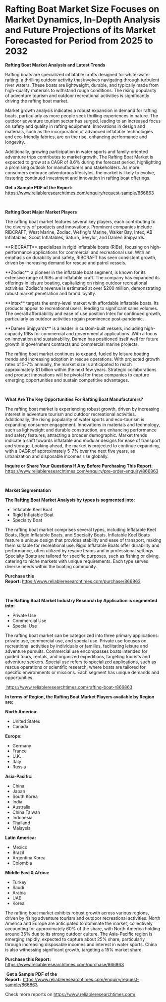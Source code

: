 <p><h1>Rafting Boat Market Size Focuses on Market Dynamics, In-Depth Analysis and Future Projections of its Market Forecasted for Period from 2025 to 2032</h1></p><p><strong>Rafting Boat Market Analysis and Latest Trends</strong></p>
<p><p>Rafting boats are specialized inflatable crafts designed for white-water rafting, a thrilling outdoor activity that involves navigating through turbulent river waters. These boats are lightweight, durable, and typically made from high-quality materials to withstand rough conditions. The rising popularity of adventure tourism and outdoor recreational activities is significantly driving the rafting boat market.</p><p>Market growth analysis indicates a robust expansion in demand for rafting boats, particularly as more people seek thrilling experiences in nature. The outdoor adventure tourism sector has surged, leading to an increased focus on safety and quality in rafting equipment. Innovations in design and materials, such as the incorporation of advanced inflatable technologies and eco-friendly fabrics, are on the rise, enhancing performance and longevity.</p><p>Additionally, growing participation in water sports and family-oriented adventure trips contributes to market growth. The Rafting Boat Market is expected to grow at a CAGR of 8.6% during the forecast period, highlighting a promising outlook for manufacturers and stakeholders. As more consumers embrace adventurous lifestyles, the market is likely to evolve, fostering continued investment and innovation in rafting boat offerings.</p></p>
<p><strong>Get a Sample PDF of the Report:&nbsp;</strong> <a href="https://www.reliableresearchtimes.com/enquiry/request-sample/866863?utm_campaign=2105&utm_medium=2&utm_source=Github&utm_content=ia&utm_term=07022025&utm_id=rafting-boat">https://www.reliableresearchtimes.com/enquiry/request-sample/866863</a></p>
<p>&nbsp;</p>
<p><strong>Rafting Boat Major Market Players</strong></p>
<p><p>The rafting boat market features several key players, each contributing to the diversity of products and innovations. Prominent companies include RIBCRAFT, West Marine, Zodiac, Wefing's Marine, Walker Bay, Intex, AB Inflatables, Scout Inflatables, Saturn, Sevylor, and Damen Shipyards.</p><p>**RIBCRAFT** specializes in rigid inflatable boats (RIBs), focusing on high-performance applications for commercial and recreational use. With an emphasis on durability and safety, RIBCRAFT has seen consistent growth, driven by increasing demand for rescue and patrol vessels. </p><p>**Zodiac**, a pioneer in the inflatable boat segment, is known for its extensive range of RIBs and inflatable craft. The company has expanded its offerings in leisure boating, capitalizing on rising outdoor recreational activities. Zodiac's revenue is estimated at over $200 million, demonstrating robust market penetration and brand loyalty.</p><p>**Intex** targets the entry-level market with affordable inflatable boats. Its products appeal to recreational users, leading to significant sales volumes. The overall affordability and ease of use position Intex for continued growth, particularly as outdoor activities regain prominence post-pandemic.</p><p>**Damen Shipyards** is a leader in custom-built vessels, including high-capacity RIBs for commercial and governmental applications. With a focus on innovation and sustainability, Damen has positioned itself well for future growth in government contracts and commercial marine projects.</p><p>The rafting boat market continues to expand, fueled by leisure boating trends and increasing adoption in rescue operations. With projected growth rates of 5-7% annually, the market size is anticipated to reach approximately $1 billion within the next few years. Strategic collaborations and product innovations will be pivotal for these companies to capture emerging opportunities and sustain competitive advantages.</p></p>
<p>&nbsp;</p>
<p><strong>What Are The Key Opportunities For Rafting Boat Manufacturers?</strong></p>
<p><p>The rafting boat market is experiencing robust growth, driven by increasing interest in adventure tourism and outdoor recreational activities. Additionally, the rising popularity of water sports and eco-tourism is expanding consumer engagement. Innovations in materials and technology, such as lightweight and durable construction, are enhancing performance and safety features, attracting a broader demographic. Market trends indicate a shift towards inflatable and modular designs for ease of transport and storage. Looking ahead, the market is projected to continue expanding, with a CAGR of approximately 5-7% over the next five years, as urbanization and disposable incomes rise globally.</p></p>
<p><strong>Inquire or Share Your Questions If Any Before Purchasing This Report:</strong> <a href="https://www.reliableresearchtimes.com/enquiry/pre-order-enquiry/866863?utm_campaign=2105&utm_medium=2&utm_source=Github&utm_content=ia&utm_term=07022025&utm_id=rafting-boat">https://www.reliableresearchtimes.com/enquiry/pre-order-enquiry/866863</a></p>
<p>&nbsp;</p>
<p><strong>Market Segmentation</strong></p>
<p><strong>The Rafting Boat Market Analysis by types is segmented into:</strong></p>
<p><ul><li>Inflatable Keel Boat</li><li>Rigid Inflatable Boat</li><li>Specialty Boat</li></ul></p>
<p><p>The rafting boat market comprises several types, including Inflatable Keel Boats, Rigid Inflatable Boats, and Specialty Boats. Inflatable Keel Boats feature a unique design that provides stability and ease of transport, making them suitable for recreational use. Rigid Inflatable Boats offer durability and performance, often utilized by rescue teams and in professional settings. Specialty Boats are tailored for specific purposes, such as fishing or diving, catering to niche markets with unique requirements. Each type serves diverse needs within the boating community.</p></p>
<p><strong>Purchase this Report:&nbsp;</strong><a href="https://www.reliableresearchtimes.com/purchase/866863?utm_campaign=2105&utm_medium=2&utm_source=Github&utm_content=ia&utm_term=07022025&utm_id=rafting-boat">https://www.reliableresearchtimes.com/purchase/866863</a></p>
<p>&nbsp;</p>
<p><strong>The Rafting Boat Market Industry Research by Application is segmented into:</strong></p>
<p><ul><li>Private Use</li><li>Commercial Use</li><li>Special Use</li></ul></p>
<p><p>The rafting boat market can be categorized into three primary applications: private use, commercial use, and special use. Private use focuses on recreational activities by individuals or families, facilitating leisure and adventure pursuits. Commercial use encompasses boats intended for guided tours, rentals, and organized expeditions, targeting tourists and adventure seekers. Special use refers to specialized applications, such as rescue operations or scientific research, where boats are tailored for specific environments or missions. Each segment has unique demands and opportunities.</p></p>
<p><a href="https://www.reliableresearchtimes.com/rafting-boat-r866863?utm_campaign=2105&utm_medium=2&utm_source=Github&utm_content=ia&utm_term=07022025&utm_id=rafting-boat">&nbsp;https://www.reliableresearchtimes.com/rafting-boat-r866863</a></p>
<p><strong>In terms of Region, the Rafting Boat Market Players available by Region are:</strong></p>
<p>
    <p> <strong> North America: </strong>
        <ul>
            <li>United States</li>
            <li>Canada</li>
        </ul>
        </p> 
    <p> <strong> Europe: </strong>
        <ul>
            <li>Germany</li>
            <li>France</li>
            <li>U.K.</li>
            <li>Italy</li>
            <li>Russia</li>
        </ul>
        </p> 
    <p> <strong> Asia-Pacific: </strong>
        <ul>
            <li>China</li>
            <li>Japan</li>
            <li>South Korea</li>
            <li>India</li>
            <li>Australia</li>
            <li>China Taiwan</li>
            <li>Indonesia</li>
            <li>Thailand</li>
            <li>Malaysia</li>
        </ul>
        </p> 
    <p> <strong> Latin America: </strong>
        <ul>
            <li>Mexico</li>
            <li>Brazil</li>
            <li>Argentina Korea</li>
            <li>Colombia</li>
        </ul>
        </p> 
    <p> <strong> Middle East & Africa: </strong>
        <ul>
            <li>Turkey</li>
            <li>Saudi</li>
            <li>Arabia</li>
            <li>UAE</li>
            <li>Korea</li>
        </ul>
    </p>
    </p>
<p><p>The rafting boat market exhibits robust growth across various regions, driven by rising adventure tourism and outdoor recreational activities. North America and Europe are anticipated to dominate the market, collectively accounting for approximately 60% of the share, with North America holding around 35% due to its strong outdoor culture. The Asia-Pacific region is emerging rapidly, expected to capture about 25% share, particularly through increasing disposable incomes and interest in water sports. China is also witnessing significant growth, targeting a 15% market share.</p></p>
<p><strong>Purchase this Report: </strong><a href="https://www.reliableresearchtimes.com/purchase/866863?utm_campaign=2105&utm_medium=2&utm_source=Github&utm_content=ia&utm_term=07022025&utm_id=rafting-boat">https://www.reliableresearchtimes.com/purchase/866863</a></p>
<p>&nbsp;<strong>Get a Sample PDF of the Report:&nbsp;&nbsp;</strong><a href="https://www.reliableresearchtimes.com/enquiry/request-sample/866863?utm_campaign=2105&utm_medium=2&utm_source=Github&utm_content=ia&utm_term=07022025&utm_id=rafting-boat">https://www.reliableresearchtimes.com/enquiry/request-sample/866863</a></p>
<p><strong></strong></p>
<p>Check more reports on <a href="https://www.reliableresearchtimes.com/?utm_campaign=2105&utm_medium=2&utm_source=Github&utm_content=ia&utm_term=07022025&utm_id=rafting-boat">https://www.reliableresearchtimes.com/</a></p>